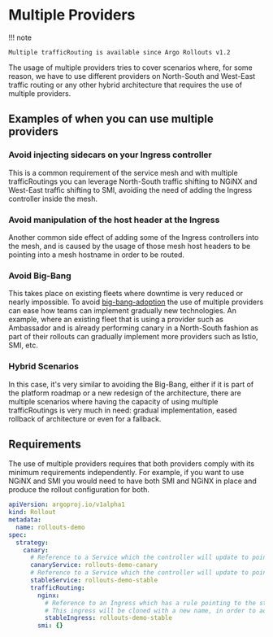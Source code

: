 # Multiple Providers
!!! note

    Multiple trafficRouting is available since Argo Rollouts v1.2

The usage of multiple providers tries to cover scenarios where, for some reason, we have to use
different providers on North-South and West-East traffic routing or any other hybrid architecture that
requires the use of multiple providers.

## Examples of when you can use multiple providers

### Avoid injecting sidecars on your Ingress controller

This is a common requirement of the service mesh and with multiple trafficRoutings you can leverage North-South traffic shifting to NGiNX 
and West-East traffic shifting to SMI, avoiding the need of adding the Ingress controller inside the mesh.

### Avoid manipulation of the host header at the Ingress

Another common side effect of adding some of the Ingress controllers into the mesh, and is caused by the usage of those 
mesh host headers to be pointing into a mesh hostname in order to be routed.

### Avoid Big-Bang

This takes place on existing fleets where downtime is very reduced or nearly impossible.
To avoid [big-bang-adoption](https://en.wikipedia.org/wiki/Big_bang_adoption) the use of multiple providers can ease
how teams can implement gradually new technologies. An example, where an existing fleet that is using a provider
such as Ambassador and is already performing canary in a North-South fashion as part of their rollouts can gradually 
implement more providers such as Istio, SMI, etc.

### Hybrid Scenarios

In this case, it's very similar to avoiding the Big-Bang, either if it is part of the platform roadmap or a new redesign
of the architecture, there are multiple scenarios where having the capacity of using multiple trafficRoutings is very 
much in need: gradual implementation, eased rollback of architecture or even for a fallback.

## Requirements

The use of multiple providers requires that both providers comply with its minimum requirements independently.
For example, if you want to use NGiNX and SMI you would need to have both SMI and NGiNX in place and produce the rollout configuration
for both.

```yaml
apiVersion: argoproj.io/v1alpha1
kind: Rollout
metadata:
  name: rollouts-demo
spec:
  strategy:
    canary:
      # Reference to a Service which the controller will update to point to the canary ReplicaSet
      canaryService: rollouts-demo-canary
      # Reference to a Service which the controller will update to point to the stable ReplicaSet
      stableService: rollouts-demo-stable
      trafficRouting:
        nginx:
          # Reference to an Ingress which has a rule pointing to the stable service (e.g. rollouts-demo-stable)
          # This ingress will be cloned with a new name, in order to achieve NGINX traffic splitting.
          stableIngress: rollouts-demo-stable
        smi: {}
```
